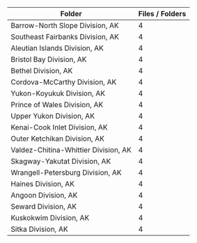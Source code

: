 | Folder                               |   Files / Folders |
|--------------------------------------|-------------------|
| Barrow-North Slope Division, AK      |                 4 |
| Southeast Fairbanks Division, AK     |                 4 |
| Aleutian Islands Division, AK        |                 4 |
| Bristol Bay Division, AK             |                 4 |
| Bethel Division, AK                  |                 4 |
| Cordova-McCarthy Division, AK        |                 4 |
| Yukon-Koyukuk Division, AK           |                 4 |
| Prince of Wales Division, AK         |                 4 |
| Upper Yukon Division, AK             |                 4 |
| Kenai-Cook Inlet Division, AK        |                 4 |
| Outer Ketchikan Division, AK         |                 4 |
| Valdez-Chitina-Whittier Division, AK |                 4 |
| Skagway-Yakutat Division, AK         |                 4 |
| Wrangell-Petersburg Division, AK     |                 4 |
| Haines Division, AK                  |                 4 |
| Angoon Division, AK                  |                 4 |
| Seward Division, AK                  |                 4 |
| Kuskokwim Division, AK               |                 4 |
| Sitka Division, AK                   |                 4 |